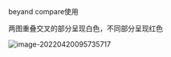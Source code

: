 beyand compare使用

两图重叠交叉的部分呈现白色，不同部分呈现红色

![image-20220420095735717](E:\文档\GitHub\Notiz\更极端的满版基牙.assets\image-20220420095735717.png)